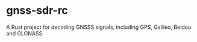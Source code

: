 # gnss-sdr-rc
A Rust project for decoding GNSSS signals, including GPS, Galileo, Beidou and GLONASS.
